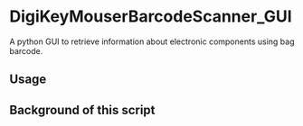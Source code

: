 # DigiKeyMouserBarcodeScanner_GUI
A python GUI to retrieve information about electronic components using bag barcode.


Usage
-------



Background of this script
----------------------------


